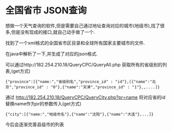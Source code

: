 # 全国省市 JSON查询

   想做一个天气查询的软件,但是需要自己通过地址查询对应的城市(地级市),找了很多,但是没有现成的接口,就自己动手做了一个.
   
   找到了一个xml格式的全国省市区目录和全球所有国家主要城市的文件.
   
   在java中解析了一下,并生成了对应的json格式.
   
   可以通过http://182.254.210.18/QueryCPC/QueryAll.php 获取所有的省级别的列表,(get方式)
            
    {"province":[{"name:","省级别名","province_id" : "id"},[{"name":"北京","province_id" : "0"},{"name":"天津","province_id" : "1"},,....]}
    
    
   通过 http://182.254.210.18/QueryCPC/QueryCity.php?pr=name 将对应省的id替换name作为pr的参数传入(get方式)
       
    {"city":[{"name:","地级市名"},{"name":"沈阳"},{"name":"大连"},...]}
    
   今后会逐渐完善县级市的列表
   
  
    
  